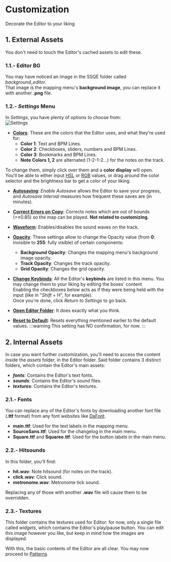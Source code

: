 # Customization
Decorate the Editor to your liking

## 1. External Assets
You don't need to touch the Editor's cached assets to edit these.
### 1.1.- Editor BG
You may have noticed an image in the SSQE folder called _background_editor_.  
That image is the mapping menu's **background image**, you can replace it with another **.png** file.
### 1.2.- _Settings_ Menu
In _Settings_, you have plenty of options to choose from:  
![Settings](../src/map/settings.png)   
- **<u>Colors</u>**:
These are the colors that the Editor uses, and what they're used for:
    - **Color 1**: Text and BPM Lines. 
    - **Color 2**: Checkboxes, sliders, numbers and BPM Lines. 
    - **Color 3**: Bookmarks and BPM Lines. 
    - **Note Colors 1, 2** are alternated (1-2-1-2...) for the notes on the track.  

To change them, simply click over them and a **color display** will open.  
You'll be able to either input [HSL](https://en.wikipedia.org/wiki/HSL_and_HSV) or [RGB](https://en.wikipedia.org/wiki/RGB_color_model) values, or drag around the color selector and the brightness bar to get a color of your liking.

- **<u>Autosaving</u>**:
_Enable Autosave_ allows the Editor to save your progress, and _Autosave Interval_ measures how frequent these saves are (in minutes).

- **<u>Correct Errors on Copy</u>**:
Corrects notes which are out of bounds (>±0.85) so the map can be played. **Not related to customizing**.

- **<u>Waveform</u>**:
Enables/disables the sound waves on the track.

- **<u>Opacity</u>**:
These settings allow to change the Opacity value (from **0**: invisible to **255**: fully visible) of certain components:
  - **Background Opacity**: Changes the mapping menu's background image opacity.
  - **Track Opacity**: Changes the track opacity.
  - **Grid Opacity**: Changes the grid opacity.

- **<u>Change Keybinds</u>**:
All the Editor's **keybinds** are listed in this menu. You may change them to your liking by editing the boxes' content.  
Enabling the checkboxes below acts as if they were being held with the input (like in "_Shift_ + H", for example).  
Once you're done, click _Return to Settings_ to go back.

- **<u>Open Editor Folder</u>**:
It does exactly what you think.

- **<u>Reset to Default</u>**:
Resets everything mentioned earlier to the default values.
:::warning
This setting has NO confirmation, for now.
:::

## 2. Internal Assets
In case you want further customization, you'll need to access the content inside the _assets_ folder, in the Editor folder.
Said folder contains 3 distinct folders, which contain the Editor's main assets:
- **_fonts_**: Contains the Editor's text fonts.
- **_sounds_**: Contains the Editor's sound files.
- **_textures_**: Contains the Editor's textures.

### 2.1.- Fonts
You can replace any of the Editor's fonts by downloading another font file (**.ttf** format) from any font websites like [DaFont](https://www.dafont.com/).  

- **main.ttf**: Used for the text labels in the mapping menu.
- **SourceSans.ttf**: Used for the changelog in the main menu.
- **Square.ttf** and **Squareo.ttf**: Used for the button labels in the main menu.

### 2.2.- Hitsounds 
In this folder, you'll find:

- **hit.wav**: Note hitsound (for notes on the track).
- **click.wav**: Click sound.
- **metronome.wav**: Metronome tick sound.

Replacing any of those with another **.wav** file will cause them to be overridden.

### 2.3.- Textures
This folder contains the textures used for Editor: for now, only a single file called _widgets_, which contains the Editor's play/pause button.
You can edit this image however you like, but keep in mind how the images are displayed.

With this, the basic contents of the Editor are all clear. You may now proceed to [Patterns](../mapping/patterns.md)